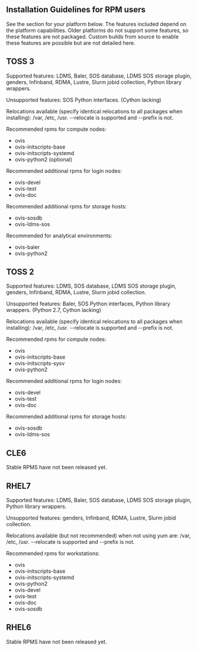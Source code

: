 ## Installation Guidelines for RPM users
See the section for your platform below.
The features included depend on the platform capabilities. Older platforms do not support some features, so these features are not packaged.
Custom builds from source to enable these features are possible but are not detailed here.

## TOSS 3

Supported features: LDMS, Baler, SOS database, LDMS SOS storage plugin, genders, Infinband, RDMA, Lustre, Slurm jobid collection, Python library wrappers.

Unsupported features: SOS Python interfaces. (Cython lacking)

Relocations available (specify identical relocations to all packages when installing):
/var, /etc, /usr. --relocate is supported and --prefix is not.

Recommended rpms for compute nodes:
* ovis
* ovis-initscripts-base
* ovis-initscripts-systemd
* ovis-python2 (optional)

Recommended additional rpms for login nodes:
* ovis-devel
* ovis-test
* ovis-doc

Recommended additional rpms for storage hosts:
* ovis-sosdb
* ovis-ldms-sos

Recommended for analytical environments:
* ovis-baler
* ovis-python2


## TOSS 2

Supported features: LDMS, SOS database, LDMS SOS storage plugin, genders, Infinband, RDMA, Lustre, Slurm jobid collection.

Unsupported features: Baler, SOS Python interfaces, Python library wrappers. (Python 2.7, Cython lacking)

Relocations available (specify identical relocations to all packages when installing):
/var, /etc, /usr. --relocate is supported and --prefix is not.

Recommended rpms for compute nodes:
* ovis
* ovis-initscripts-base
* ovis-initscripts-sysv
* ovis-python2

Recommended additional rpms for login nodes:
* ovis-devel
* ovis-test
* ovis-doc

Recommended additional rpms for storage hosts:
* ovis-sosdb
* ovis-ldms-sos

## CLE6

Stable RPMS have not been released yet.

## RHEL7

Supported features: LDMS, Baler, SOS database, LDMS SOS storage plugin, Python library wrappers.

Unsupported features: genders, Infinband, RDMA, Lustre, Slurm jobid collection.

Relocations available (but not recommended) when not using yum are:
/var, /etc, /usr. --relocate is supported and --prefix is not.

Recommended rpms for workstations:
* ovis
* ovis-initscripts-base
* ovis-initscripts-systemd
* ovis-python2
* ovis-devel
* ovis-test
* ovis-doc
* ovis-sosdb

## RHEL6

Stable RPMS have not been released yet.
